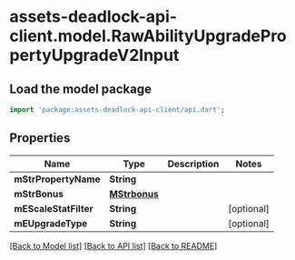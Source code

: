 # assets-deadlock-api-client.model.RawAbilityUpgradePropertyUpgradeV2Input

## Load the model package
```dart
import 'package:assets-deadlock-api-client/api.dart';
```

## Properties
Name | Type | Description | Notes
------------ | ------------- | ------------- | -------------
**mStrPropertyName** | **String** |  | 
**mStrBonus** | [**MStrbonus**](MStrbonus.md) |  | 
**mEScaleStatFilter** | **String** |  | [optional] 
**mEUpgradeType** | **String** |  | [optional] 

[[Back to Model list]](../README.md#documentation-for-models) [[Back to API list]](../README.md#documentation-for-api-endpoints) [[Back to README]](../README.md)


